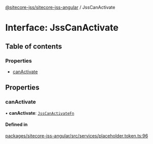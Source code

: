 [@sitecore-jss/sitecore-jss-angular](../README.md) / JssCanActivate

# Interface: JssCanActivate

## Table of contents

### Properties

- [canActivate](JssCanActivate.md#canactivate)

## Properties

### canActivate

• **canActivate**: [`JssCanActivateFn`](JssCanActivateFn.md)

#### Defined in

[packages/sitecore-jss-angular/src/services/placeholder.token.ts:96](https://github.com/Sitecore/jss/blob/abff179dc/packages/sitecore-jss-angular/src/services/placeholder.token.ts#L96)
